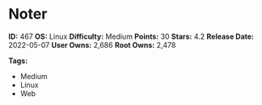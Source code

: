 # Noter

**ID:** 467
**OS:** Linux
**Difficulty:** Medium
**Points:** 30
**Stars:** 4.2
**Release Date:** 2022-05-07
**User Owns:** 2,686
**Root Owns:** 2,478

**Tags:**
- Medium
- Linux
- Web

